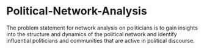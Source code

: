 # Political-Network-Analysis

The problem statement for network analysis on politicians is to gain insights into the structure and dynamics of the political network and identify influential politicians and communities that are active in political discourse.
